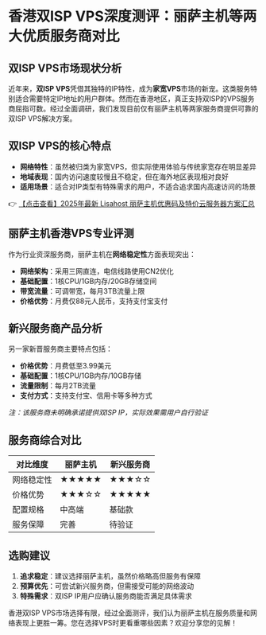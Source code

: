 # 香港双ISP VPS深度测评：丽萨主机等两大优质服务商对比

## 双ISP VPS市场现状分析

近年来，**双ISP VPS**凭借其独特的IP特性，成为**家宽VPS**市场的新宠。这类服务特别适合需要特定IP地址的用户群体。然而在香港地区，真正支持双ISP的VPS服务商屈指可数。经过全面调研，我们发现目前仅有丽萨主机等两家服务商提供可靠的双ISP VPS解决方案。

## 双ISP VPS的核心特点

- **网络特性**：虽然被归类为家宽VPS，但实际使用体验与传统家宽存在明显差异
- **地域表现**：国内访问速度较慢且不稳定，但在海外地区表现相对良好
- **适用场景**：适合对IP类型有特殊需求的用户，不适合追求国内高速访问的场景

👉 [【点击查看】2025年最新 Lisahost 丽萨主机优惠码及特价云服务器方案汇总](https://bit.ly/lisazhuji)

## 丽萨主机香港VPS专业评测

作为行业资深服务商，丽萨主机在**网络稳定性**方面表现突出：

- **网络架构**：采用三网直连，电信线路使用CN2优化
- **基础配置**：1核CPU/1GB内存/20GB存储空间
- **带宽流量**：可调带宽，每月3TB流量上限
- **价格优势**：月费仅88元人民币，支持支付宝支付

## 新兴服务商产品分析

另一家新晋服务商主要特点包括：

- **价格优势**：月费低至3.99美元
- **基础配置**：1核CPU/1GB内存/10GB存储
- **流量限制**：每月2TB流量
- **支付方式**：支持支付宝、信用卡等多种方式

*注：该服务商未明确承诺提供双ISP IP，实际效果需用户自行验证*

## 服务商综合对比

| 对比维度 | 丽萨主机 | 新兴服务商 |
|---------|---------|-----------|
| 网络稳定性 | ★★★★★ | ★★★☆☆ |
| 价格优势 | ★★★☆☆ | ★★★★★ |
| 配置规格 | 中高端 | 基础款 |
| 服务保障 | 完善 | 待验证 |

## 选购建议

1. **追求稳定**：建议选择丽萨主机，虽然价格略高但服务有保障
2. **预算优先**：可尝试新兴服务商，但需接受可能的网络波动
3. **特殊需求**：双ISP IP用户应确认服务商能否满足具体需求

香港双ISP VPS市场选择有限，经过全面测评，我们认为丽萨主机在服务质量和网络表现上更胜一筹。您在选择VPS时更看重哪些因素？欢迎分享您的见解！